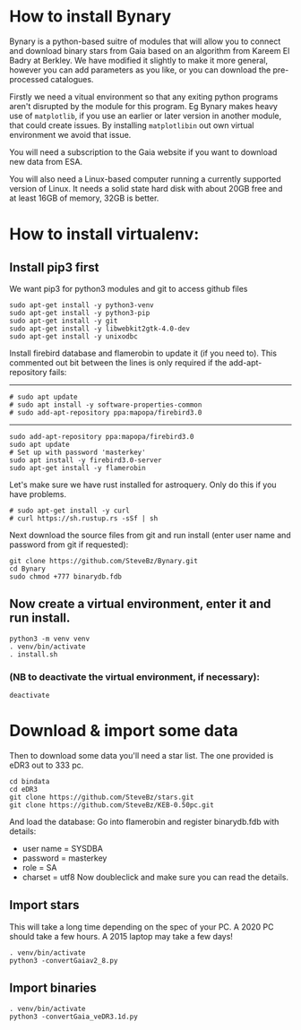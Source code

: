 # How to install Bynary

Bynary is a python-based suitre of modules that will allow you to connect and download binary stars from Gaia based on an algorithm from Kareem El Badry at Berkley.  We have modified it slightly to make it more general, however you can add parameters as you like, or you can download the pre-processed catalogues.

Firstly we need a vitual environment so that any exiting python programs aren't disrupted by the module for this program.  Eg Bynary makes heavy use of `matplotlib`, if you use an earlier or later version in another module, that could create issues.  By installing  `matplotlibin` out own virtual environment we avoid that issue.

You will need a subscription to the Gaia website if you want to download new data from ESA.

You will also need a Linux-based computer running a currently supported version of Linux.
It needs a solid state hard disk with about 20GB free and at least 16GB of memory, 32GB is better.

# How to install virtualenv:

## Install pip3 first

We want pip3 for python3 modules and git to access github files

```
sudo apt-get install -y python3-venv
sudo apt-get install -y python3-pip
sudo apt-get install -y git
sudo apt-get install -y libwebkit2gtk-4.0-dev
sudo apt-get install -y unixodbc
```
Install firebird database and flamerobin to update it (if you need to).
This commented out bit between the lines is only required if the add-apt-repository fails:
*****************************************************
```
# sudo apt update
# sudo apt install -y software-properties-common
# sudo add-apt-repository ppa:mapopa/firebird3.0
```
*****************************************************
```
sudo add-apt-repository ppa:mapopa/firebird3.0
sudo apt update
# Set up with password 'masterkey'
sudo apt install -y firebird3.0-server
sudo apt-get install -y flamerobin
```
Let's make sure we have rust installed for astroquery.  Only do this if you have problems.
```
# sudo apt-get install -y curl
# curl https://sh.rustup.rs -sSf | sh
```
Next download the source files from git and run install (enter user name and password from git if requested):
```
git clone https://github.com/SteveBz/Bynary.git
cd Bynary
sudo chmod +777 binarydb.fdb
```
## Now create a virtual environment, enter it and run install.
```
python3 -m venv venv
. venv/bin/activate
. install.sh
```
### (NB to deactivate the virtual environment, if necessary):
```
deactivate
```
# Download & import some data
Then to download some data you'll need a star list.  The one provided is eDR3 out to 333 pc.
```
cd bindata
cd eDR3
git clone https://github.com/SteveBz/stars.git
git clone https://github.com/SteveBz/KEB-0.50pc.git
```
And load the database:
Go into flamerobin and register binarydb.fdb with details:
- user name = SYSDBA
- password = masterkey
- role = SA
- charset = utf8
Now doubleclick and make sure you can read the details.
## Import stars
This will take a long time depending on the spec of your PC.  A 2020 PC should take a few hours. A 2015 laptop may take a few days!
```
. venv/bin/activate
python3 -convertGaiav2_8.py
```
## Import binaries
```
. venv/bin/activate
python3 -convertGaia_veDR3.1d.py
```
